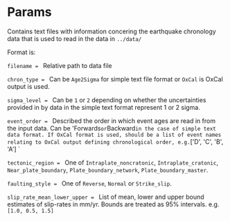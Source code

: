 # Params

Contains text files with information concering the earthquake chronology data that is used to read in the data in `../data/`

Format is:

`filename = ` Relative path to data file

`chron_type = ` Can be `Age2Sigma` for simple text file format or `OxCal` is OxCal output is used.

`sigma_level = ` Can be `1` or `2` depending on whether the uncertainties provided in by data in the simple text format represent 1 or 2 sigma.

`event_order = ` Described the order in which event ages are read in from the input data. Can be 'Forwards` or `Backward` in the case of simple text data format. If OxCal format is used, should be a list of event names relating to OxCal output defining chronological order, e.g. `['D', 'C', 'B', 'A'] `

`tectonic_region = ` One of `Intraplate_noncratonic`, `Intraplate_cratonic`, `Near_plate_boundary`, `Plate_boundary_network`, `Plate_boundary_master`.

`faulting_style = ` One of `Reverse`, `Normal` or `Strike_slip`.

`slip_rate_mean_lower_upper = ` List of mean, lower and upper bound estimates of slip-rates in mm/yr. Bounds are treated as 95% intervals. e.g. `[1.0, 0.5, 1.5]`
